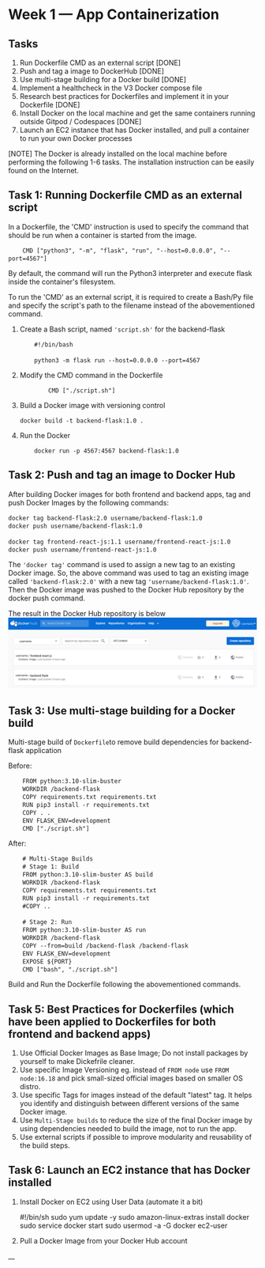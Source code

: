 # Week 1 — App Containerization

## Tasks 
1. Run Dockerfile CMD as an external script [DONE]
2. Push and tag a image to DockerHub [DONE]
3. Use multi-stage building for a Docker build [DONE]
4. Implement a healthcheck in the V3 Docker compose file
5. Research best practices for Dockerfiles and implement it in your Dockerfile [DONE]
6. Install Docker on the local machine and get the same containers running outside Gitpod / Codespaces [DONE]
7. Launch an EC2 instance that has Docker installed, and pull a container to run your own Docker processes 

[NOTE] The Docker is already installed on the local machine before performing the following 1-6 tasks. The installation instruction can be easily found on the Internet.

## Task 1: Running Dockerfile CMD as an external script

In a Dockerfile, the 'CMD' instruction is used to specify the command that should be run when a container is started from the image.  
    
        CMD ["python3", "-m", "flask", "run", "--host=0.0.0.0", "--port=4567"]

By default, the command will run the Python3 interpreter and execute flask inside the container's filesystem. <br />

To run the 'CMD' as an external script, it is required to create a Bash/Py file and specify the script's path to the filename instead of the abovementioned command. <br />

   1. Create a Bash script, named ```'script.sh'``` for the backend-flask
        ```
            #!/bin/bash

            python3 -m flask run --host=0.0.0.0 --port=4567
        ```
   2. Modify the CMD command in the Dockerfile
        ```
                CMD ["./script.sh"]
        ```
   3. Build a Docker image with versioning control
        ```
        docker build -t backend-flask:1.0 .
        ```
   4. Run the Docker 
        ``` 
            docker run -p 4567:4567 backend-flask:1.0
        ```
## Task 2: Push and tag an image to Docker Hub

After building Docker images for both frontend and backend apps, tag and push Docker Images by the following commands:

    docker tag backend-flask:2.0 username/backend-flask:1.0
    docker push username/backend-flask:1.0
    
    docker tag frontend-react-js:1.1 username/frontend-react-js:1.0
    docker push username/frontend-react-js:1.0
   
The ```'docker tag'``` command is used to assign a new tag to an existing Docker image. So, the above command was used to tag an existing image called ```'backend-flask:2.0'``` with a new tag ```'username/backend-flask:1.0'```. Then the Docker image was pushed to the Docker Hub repository by the docker push command. 

The result in the Docker Hub repository is below
![DockerHub](assets/dockerhub.png)


## Task 3: Use multi-stage building for a Docker build

Multi-stage build of ```Dockerfile```to remove build dependencies for backend-flask application <br />

   Before:

        FROM python:3.10-slim-buster
        WORKDIR /backend-flask
        COPY requirements.txt requirements.txt
        RUN pip3 install -r requirements.txt
        COPY . .
        ENV FLASK_ENV=development
        CMD ["./script.sh"]

   After:

        # Multi-Stage Builds
        # Stage 1: Build
        FROM python:3.10-slim-buster AS build
        WORKDIR /backend-flask
        COPY requirements.txt requirements.txt
        RUN pip3 install -r requirements.txt
        #COPY ..

        # Stage 2: Run
        FROM python:3.10-slim-buster AS run
        WORKDIR /backend-flask
        COPY --from=build /backend-flask /backend-flask
        ENV FLASK_ENV=development
        EXPOSE ${PORT}
        CMD ["bash", "./script.sh"]
    
Build and Run the Dockerfile following the abovementioned commands.

## Task 5: Best Practices for Dockerfiles (which have been applied to Dockerfiles for both frontend and backend apps)

1. Use Official Docker Images as Base Image; Do not install packages by yourself to make Dickefrile cleaner. 
2. Use specific Image Versioning eg. instead of ```FROM node``` use ```FROM node:16.18``` and pick small-sized official images based on smaller OS distro.
3. Use specific Tags for images instead of the default "latest" tag. It helps you identify and distinguish between different versions of the same Docker image.
4. Use ```Multi-Stage builds``` to reduce the size of the final Docker image by using dependencies needed to build the image, not to run the app.
5. Use external scripts if possible to improve modularity and reusability of the build steps.

## Task 6: Launch an EC2 instance that has Docker installed

   1. Install Docker on EC2 using User Data (automate it a bit)
    
        #!/bin/sh
        sudo yum update -y
        sudo amazon-linux-extras install docker
        sudo service docker start
        sudo usermod -a -G docker ec2-user
    
   2. Pull a Docker Image from your Docker Hub account
  
    
   

__
